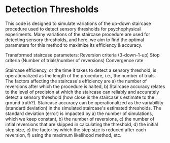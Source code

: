 # Detection Thresholds

This code is designed to simulate variations of the up-down staircase procedure used to detect sensory thresholds for psychophysical experiments. 
Many variations of the staircase procedure are used for detecting sensory thresholds, and here, we aim to find the optimal parameters for this method to maximize its efficiency & accuracy. 

Transformed staircase parameters: 
Reversion criteria (3-down-1-up)
Stop criteria (Number of trials/number of reversions)
Convergence rate 

Staircase efficiency, or the time it takes to detect a sensory threshold, is operationalized as the length of the procedure, i.e., the number of trials. 
The factors affecting the staircase's efficiency are a) the number of reversions after which the procedure is halted, b)
Staircase accuracy relates to the level of precision at which the staircase can reliably and accurately detect a sensory threshold (how close is the staircase's estimate to the ground truth?).
Staircase accuracy can be operationalized as the variabillity (standard deviation) in the simulated staircase's estimated thresholds. The standard deviation (error) is impacted by a) the number of simulations, which we keep constant, b) the number of reversions, c) the number of intial reversions that are skipped in calculating the threshold, d) the initial step size, e) the factor by which the step size is reduced after each reversion, f) using the maximum likelihood method, etc.  

